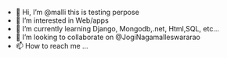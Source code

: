 - 👋 Hi, I’m @malli this is testing perpose 
- 👀 I’m interested in Web/apps 
- 🌱 I’m currently learning Django, Mongodb,.net, Html,SQL, etc...
- 💞️ I’m looking to collaborate on @JogiNagamalleswararao
- 📫 How to reach me ...

<!---
Cadfemmalli/Cadfemmalli is a ✨ special ✨ repository because its `README.md` (this file) appears on your GitHub profile.
You can click the Preview link to take a look at your changes.
--->
